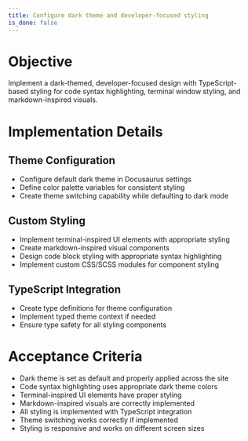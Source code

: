 ```yaml
---
title: Configure dark theme and developer-focused styling
is_done: false
---
```


# Objective

Implement a dark-themed, developer-focused design with TypeScript-based styling for code syntax highlighting, terminal window styling, and markdown-inspired visuals.

# Implementation Details

## Theme Configuration

- Configure default dark theme in Docusaurus settings
- Define color palette variables for consistent styling
- Create theme switching capability while defaulting to dark mode

## Custom Styling

- Implement terminal-inspired UI elements with appropriate styling
- Create markdown-inspired visual components
- Design code block styling with appropriate syntax highlighting
- Implement custom CSS/SCSS modules for component styling

## TypeScript Integration

- Create type definitions for theme configuration
- Implement typed theme context if needed
- Ensure type safety for all styling components

# Acceptance Criteria

- Dark theme is set as default and properly applied across the site
- Code syntax highlighting uses appropriate dark theme colors
- Terminal-inspired UI elements have proper styling
- Markdown-inspired visuals are correctly implemented
- All styling is implemented with TypeScript integration
- Theme switching works correctly if implemented
- Styling is responsive and works on different screen sizes
